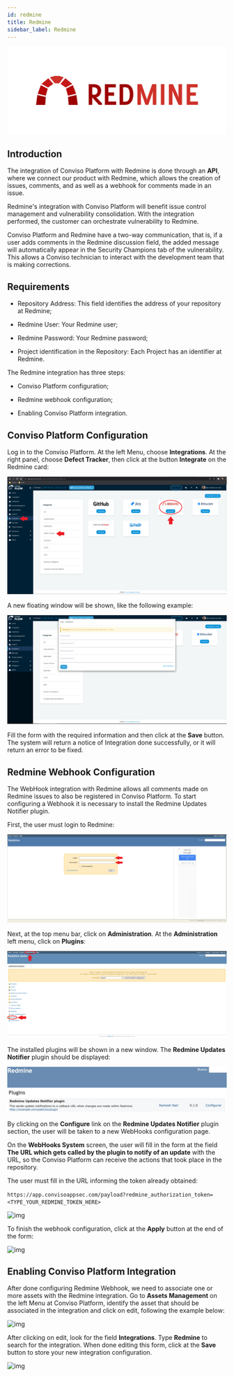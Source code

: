 ```yaml
---
id: redmine
title: Redmine
sidebar_label: Redmine
---
```


<div style={{textAlign: 'center'}}>

![img](../../static/img/redmine.png)

</div>

## Introduction

The integration of Conviso Platform with Redmine is done through an **API**, where we connect our product with Redmine, which allows the creation of issues, comments, and as well as a webhook for comments made in an issue.

Redmine's integration with Conviso Platform will benefit issue control management and vulnerability consolidation. With the integration performed, the customer can orchestrate vulnerability to Redmine.

Conviso Platform and Redmine have a two-way communication, that is, if a user adds comments in the Redmine discussion field, the added message will automatically appear in the Security Champions tab of the vulnerability. This allows a Conviso technician to interact with the development team that is making corrections.

## Requirements

- Repository Address: This field identifies the address of your repository at Redmine;

- Redmine User: Your Redmine user;

- Redmine Password: Your Redmine password;

- Project identification in the Repository: Each Project has an identifier at Redmine.

The Redmine integration has three steps:

- Conviso Platform configuration;

- Redmine webhook configuration;

- Enabling Conviso Platform integration.

## Conviso Platform Configuration

Log in to the Conviso Platform. At the left Menu, choose **Integrations**. At the right panel, choose **Defect Tracker**, then click at the button **Integrate** on the Redmine card:

<div style={{textAlign: 'center'}}>

![img](../../static/img/redmine-img1.png)

</div>

A new floating window will be shown, like the following example:

<div style={{textAlign: 'center'}}>

![img](../../static/img/redmine-img2.png)

</div>

Fill the form with the required information and then click at the **Save** button. The system will return a notice of Integration done successfully, or it will return an error to be fixed.

## Redmine Webhook Configuration

The WebHook integration with Redmine allows all comments made on Redmine issues to also be registered in Conviso Platform. To start configuring a Webhook it is necessary to install the Redmine Updates Notifier plugin.

First, the user must login to Redmine:

<div style={{textAlign: 'center'}}>

![img](../../static/img/redmine-img3.png)

</div>

Next, at the top menu bar, click on **Administration**. At the **Administration** left menu, click on **Plugins**:

<div style={{textAlign: 'center'}}>

![img](../../static/img/redmine-img4.png)

</div>

The installed plugins will be shown in a new window. The **Redmine Updates Notifier** plugin should be displayed:

<div style={{textAlign: 'center'}}>

![img](../../static/img/redmine-img5.png)

</div>

By clicking on the **Configure** link on the **Redmine Updates Notifier** plugin section, the user will be taken to a new WebHooks configuration page.

On the **WebHooks System** screen, the user will fill in the form at the field **The URL which gets called by the plugin to notify of an update** with the URL, so the Conviso Platform can receive the actions that took place in the repository.

The user must fill in the URL informing the token already obtained:

```https://app.convisoappsec.com/payload?redmine_authorization_token=<TYPE_YOUR_REDMINE_TOKEN_HERE>```

<div style={{textAlign: 'center'}}>

![img](../../static/img/redmine-img6.png)

</div>

To finish the webhook configuration, click at the **Apply** button at the end of the form:

<div style={{textAlign: 'center'}}>

![img](../../static/img/redmine-img7.png)

</div>

## Enabling Conviso Platform Integration

After done configuring Redmine Webhook, we need to associate one or more assets with the Redmine integration. Go to **Assets Management** on the left Menu at Conviso Platform,  identify the asset that should be associated in the integration and click on edit, following the example below:

<div style={{textAlign: 'center'}}>

![img](../../static/img/redmine-img8.png)

</div>

After clicking on edit, look for the field **Integrations**. Type **Redmine** to search for the integration. When done editing this form, click at the **Save** button to store your new integration configuration.

<div style={{textAlign: 'center'}}>

![img](../../static/img/redmine-img9.png)

</div>